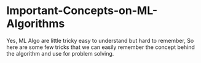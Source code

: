 # Important-Concepts-on-ML-Algorithms
Yes,  ML Algo are little tricky easy to understand but hard to remember, So here are some few tricks that we can easily remember the concept behind the algorithm and use for problem solving. 
